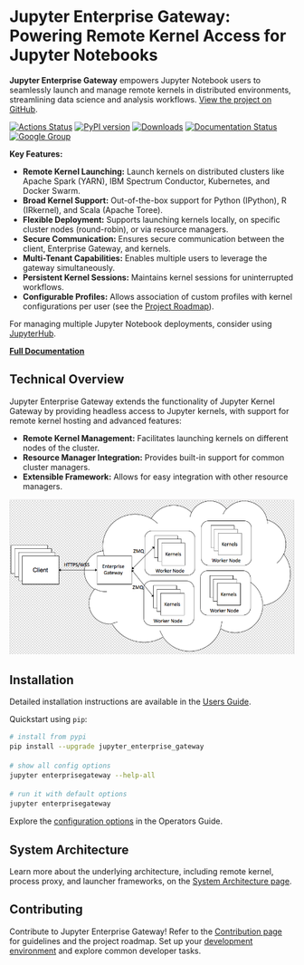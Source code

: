 # Jupyter Enterprise Gateway: Powering Remote Kernel Access for Jupyter Notebooks

**Jupyter Enterprise Gateway** empowers Jupyter Notebook users to seamlessly launch and manage remote kernels in distributed environments, streamlining data science and analysis workflows.  [View the project on GitHub](https://github.com/jupyter-server/enterprise_gateway).

[![Actions Status](https://github.com/jupyter-server/enterprise_gateway/workflows/Builds/badge.svg)](https://github.com/jupyter-server/enterprise_gateway/actions)
[![PyPI version](https://badge.fury.io/py/jupyter-enterprise-gateway.svg)](https://badge.fury.io/py/jupyter-enterprise_gateway)
[![Downloads](https://pepy.tech/badge/jupyter-enterprise-gateway/month)](https://pepy.tech/project/jupyter-enterprise-gateway)
[![Documentation Status](https://readthedocs.org/projects/jupyter-enterprise-gateway/badge/?version=latest)](https://jupyter-enterprise-gateway.readthedocs.io/en/latest/?badge=latest)
[![Google Group](https://img.shields.io/badge/google-group-blue.svg)](https://groups.google.com/forum/#!forum/jupyter)

**Key Features:**

*   **Remote Kernel Launching:** Launch kernels on distributed clusters like Apache Spark (YARN), IBM Spectrum Conductor, Kubernetes, and Docker Swarm.
*   **Broad Kernel Support:** Out-of-the-box support for Python (IPython), R (IRkernel), and Scala (Apache Toree).
*   **Flexible Deployment:**  Supports launching kernels locally, on specific cluster nodes (round-robin), or via resource managers.
*   **Secure Communication:** Ensures secure communication between the client, Enterprise Gateway, and kernels.
*   **Multi-Tenant Capabilities:** Enables multiple users to leverage the gateway simultaneously.
*   **Persistent Kernel Sessions:**  Maintains kernel sessions for uninterrupted workflows.
*   **Configurable Profiles:** Allows association of custom profiles with kernel configurations per user (see the [Project Roadmap](https://jupyter-enterprise-gateway.readthedocs.io/en/latest/contributors/roadmap.html)).

For managing multiple Jupyter Notebook deployments, consider using [JupyterHub](https://github.com/jupyterhub/jupyterhub).

**[Full Documentation](https://jupyter-enterprise-gateway.readthedocs.io/en/latest/)**

## Technical Overview

Jupyter Enterprise Gateway extends the functionality of Jupyter Kernel Gateway by providing headless access to Jupyter kernels, with support for remote kernel hosting and advanced features:

*   **Remote Kernel Management:** Facilitates launching kernels on different nodes of the cluster.
*   **Resource Manager Integration:**  Provides built-in support for common cluster managers.
*   **Extensible Framework:** Allows for easy integration with other resource managers.

![Deployment Diagram](https://github.com/jupyter-server/enterprise_gateway/blob/main/docs/source/images/deployment.png?raw=true)

## Installation

Detailed installation instructions are available in the [Users Guide](https://jupyter-enterprise-gateway.readthedocs.io/en/latest/users/index.html).

Quickstart using `pip`:

```bash
# install from pypi
pip install --upgrade jupyter_enterprise_gateway

# show all config options
jupyter enterprisegateway --help-all

# run it with default options
jupyter enterprisegateway
```

Explore the [configuration options](https://jupyter-enterprise-gateway.readthedocs.io/en/latest/operators/index.html#configuring-enterprise-gateway) in the Operators Guide.

## System Architecture

Learn more about the underlying architecture, including remote kernel, process proxy, and launcher frameworks, on the [System Architecture page](https://jupyter-enterprise-gateway.readthedocs.io/en/latest/contributors/system-architecture.html).

## Contributing

Contribute to Jupyter Enterprise Gateway!  Refer to the [Contribution page](https://jupyter-enterprise-gateway.readthedocs.io/en/latest/contributors/contrib.html) for guidelines and the project roadmap.  Set up your [development environment](https://jupyter-enterprise-gateway.readthedocs.io/en/latest/contributors/devinstall.html) and explore common developer tasks.